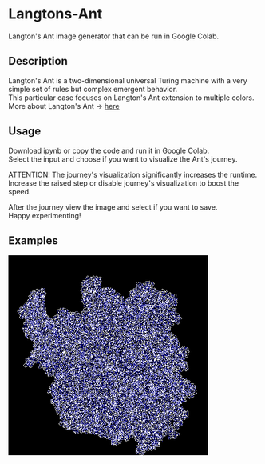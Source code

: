 # Langtons-Ant
Langton's Ant image generator that can be run in Google Colab.

## Description
Langton's Ant is a two-dimensional universal Turing machine with a very simple set of rules but complex emergent behavior.  
This particular case focuses on Langton's Ant extension to multiple colors.
More about Langton's Ant -> [here](https://en.wikipedia.org/wiki/Langton%27s_ant)

## Usage
Download ipynb or copy the code and run it in Google Colab.  
Select the input and choose if you want to visualize the Ant's journey.  

ATTENTION! 
The journey's visualization significantly increases the runtime.  
Increase the raised step or disable journey's visualization to boost the speed.

After the journey view the image and select if you want to save.  
Happy experimenting!  

## Examples
![Example 1](https://github.com/simuxakadiscgolfgod/Langtons-Ant/blob/main/example1.png)

